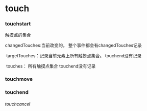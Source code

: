 # touch

### touchstart

  触摸点的集合

   changedTouches:当前改变的。       整个事件都会有changedTouches记录

​    targetTouches：记录当前元素上所有触摸点集合。 touchend没有记录

​    touches： 所有触摸点集合                                         touchend没有记录



### touchmove

### touchend

###### touchcancel

